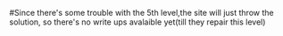 #Since there's some trouble with the 5th level,the site will just throw the solution,
so there's no write ups avalaible yet(till they repair this level)
